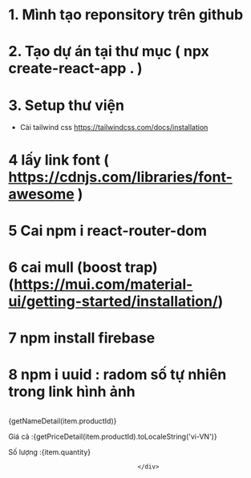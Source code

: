 # 1. Mình tạo reponsitory trên github
# 2. Tạo dự án tại thư mục ( npx create-react-app . )
# 3. Setup thư viện
  - Cài tailwind css
    https://tailwindcss.com/docs/installation

# 4  lấy link font ( https://cdnjs.com/libraries/font-awesome )
# 5  Cai npm i react-router-dom
# 6 cai mull (boost trap) (https://mui.com/material-ui/getting-started/installation/)
# 7 npm install firebase
# 8 npm i uuid : radom số tự nhiên trong link hình ảnh 

<div>
                                            <div className='flex flex-row p-2' key={item.productId}>
                                                <div class="w-1/3">
                                                    <div className='w-28'>
                                                        <img src={getImgDetail(item.productId)} alt="" />
                                                    </div>
                                                </div>
                                                <div class="w-1/2">
                                                    <div>
                                                        <p className=''>{getNameDetail(item.productId)}</p>
                                                        <p>Giá cả :{getPriceDetail(item.productId).toLocaleString('vi-VN')}</p>
                                                        <p> Số lượng :{item.quantity}</p>
                                                    </div>
                                                </div>
                                            </div>
                                            
                                        </div>